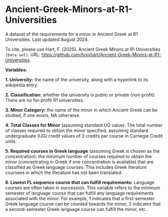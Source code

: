 # Ancient-Greek-Minors-at-R1-Universities

A dataset of the requirements for a minor in Ancient Greek at R1 Universities. Last updated August 2024.

To cite, please use Hart, F. (2025). Ancient Greek Minors at R1 Universities `[Data set]`. URL: https://github.com/foxxhart/Ancient-Greek-Minors-at-R1-Universities

**Variables:**

**1. University:** the name of the university, along with a hyperlink to its wikipedia entry.

**2. Classification:** whether the university is public or private (non-profit). There are no for-profit R1 universities.

**3. Minor Category:** the name of the minor in which Ancient Greek can be studied, if one exists, NA otherwise.

**4. Total Classes for Minor** (assuming standard UG value): The total number of classes required to obtain the minor specified, assuming standard undergraduate (UG) credit values of 3 credits per course in Carnegie Credit units. 

**5. Required courses in Greek language** (assuming Greek is chosen as the concentration): the minimum number of courses required to obtain the minor (concentrating in Greek if one concentration is available) that are classified as Greek language courses. This includes Greek literature coursees in which the literature has not been translated.

**6. Lowest FL sequence course that can fulfill requirements:** Language courses are often taken in succession. This variable refers to the minimum semester of language course that can fulfill any language requirements associated with the minor. For example, 1 indicates that a first-semester Greek language course can be counted towards the minor, 2 indicates that a second-semester Greek language course can fulfill the minor, etc.
